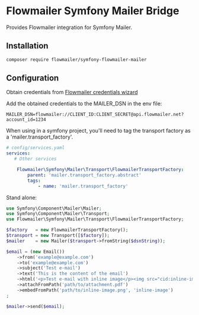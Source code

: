 # Flowmailer Symfony Mailer Bridge

Provides Flowmailer integration for Symfony Mailer.

## Installation

```bash
composer require flowmailer/symfony-flowmailer-mailer
```

## Configuration

Obtain credentials from [Flowmailer credentials wizard](https://dashboard.flowmailer.net/setup/sources/credentialswizard.html)

Add the obtained credentials to the MAILER_DSN in the env file:

```dotenv
MAILER_DSN=flowmailer://CLIENT_ID:CLIENT_SECRET@api.flowmailer.net?account_id=1234
```

When using in a symfony project, you'll need to tag the transport factory as a 'mailer.transport_factory'.

```yaml
# config/services.yaml
services:
   # Other services

    Flowmailer\Symfony\Mailer\Transport\FlowmailerTransportFactory:
        parent: 'mailer.transport_factory.abstract'
        tags:
            - name: 'mailer.transport_factory'
```

Stand alone:
```php
use Symfony\Component\Mailer\Mailer;
use Symfony\Component\Mailer\Transport;
use Flowmailer\Symfony\Mailer\Transport\FlowmailerTransportFactory;

$factory   = new FlowmailerTransportFactory();
$transport = new Transport([$factory]);
$mailer    = new Mailer($transport->fromString($dsnString));

$email = (new Email())
    ->from('example@example.com')
    ->to('example@example.com')
    ->subject('Test e-mail')
    ->text('This is the content of the email')
    ->html('<p>Test e-mail with inline image</p><img src="cid:inline-image">')
    ->attachFromPath('path/to/attachment.pdf')
    ->embedFromPath('path/to/inline-image.png', 'inline-image')
;

$mailer->send($email);
```